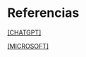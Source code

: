 # Referencias
<p align="left">
<a href="https://chat.openai.com/" target="blank" title="Ir aquí">[CHATGPT]</a> 
</p>
<p align="left">
<a href="https://learn.microsoft.com/en-us/windows/wsl/install" target="blank" title="Ir aquí">[MICROSOFT]</a> 
</p>
